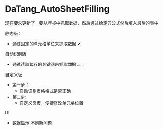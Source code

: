 # DaTang_AutoSheetFilling

现在要求更新了，要从年报中抓取数据，然后通过给定的公式然后填入最后的表中

静态版：
 * 通过固定的单元格单位来抓取数据 ✔

自动识别版
 * 通过读取每行的关键词来抓取数据 。。。

自定义版
 * 第一步：
	* 自动识别表格格式是否正确
 * 第二步:
 	* 自定义面板，便捷修改单元格位置

UI
 * 数据显示 不刷新问题

